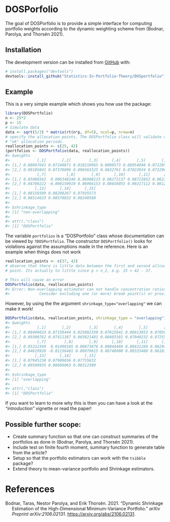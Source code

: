 
<!-- README.md is generated from README.Rmd. Please edit that file -->

# DOSPorfolio

<!-- badges: start -->
<!-- badges: end -->

The goal of DOSPorfolio is to provide a simple interface for computing
portfolio weights according to the dynamic weighting scheme from
(Bodnar, Parolya, and Thorsén 2021).

## Installation

The development version can be installed from
[GitHub](https://github.com/) with:

``` r
# install.packages("devtools")
devtools::install_github("Statistics-In-Portfolio-Theory/DOSportfolio")
```

## Example

This is a very simple example which shows you how use the package:

``` r
library(DOSPortfolio)
n <- 25*2
p <- 15
# Simulate data
data <- sqrt(5/3) * matrix(rt(n*p, df=5), ncol=p, nrow=n)
# specify the allocation points. The DOSPortfolio class will validate what is 
# "ok" allocation periods.
reallocation_points <- c(25, 42)
(portfolios <- DOSPortfolio(data, reallocation_points))
#> $weights
#>            [,1]       [,2]        [,3]      [,4]       [,5]       [,6]
#> [1,] 0.08697641 0.07240871 0.018210965 0.0800573 0.06954698 0.07120553
#> [2,] 0.09185841 0.07378896 0.006563325 0.0832761 0.07023934 0.07229657
#>            [,7]         [,8]       [,9]      [,10]      [,11]      [,12]
#> [1,] 0.05088562  0.006348246 0.06908115 0.08272137 0.08722852 0.06232573
#> [2,] 0.04709222 -0.008150919 0.06966153 0.08658055 0.09217112 0.06128227
#>           [,13]      [,14]      [,15]
#> [1,] 0.08156509 0.08208267 0.07935573
#> [2,] 0.08514633 0.08578832 0.08240588
#> 
#> $shrinkage_type
#> [1] "non-overlapping"
#> 
#> attr(,"class")
#> [1] "DOSPortfolio"
```

The variable `portfolios` is a “DOSPortfolio” class whose documentation
can be viewed by `?DOSPortfolio`. The constructor `DOSPortfolio()` looks
for violations against the assumptions made in the reference. Here is an
example when things does not work

``` r
reallocation_points <- c(37, 42)
# observe that there is little data between the first and second allcoation 
# point. Its actually to little since p > n_2, e.g. 15 > 42 - 37. 

# This will cause an error
DOSPortfolio(data, reallocation_points)
#> Error: Non-overlapping estimator can not handle concentration ratios above one.
#>             Consider excluding one (or more) break point(s) or provide more data.
```

However, by using the the argument `shrinkage_type="overlapping"` we can
make it work!

``` r
DOSPortfolio(data, reallocation_points, shrinkage_type = "overlapping")
#> $weights
#>            [,1]       [,2]        [,3]       [,4]       [,5]       [,6]
#> [1,] 0.08409633 0.07159444 0.025082350 0.07815841 0.06913853 0.07056188
#> [2,] 0.09300762 0.07411387 0.003821481 0.08403381 0.07040232 0.07255340
#>            [,7]        [,8]       [,9]      [,10]      [,11]      [,12]
#> [1,] 0.05312349  0.01490185 0.06873876 0.08044469 0.08431269 0.06294131
#> [2,] 0.04619926 -0.01156401 0.06979815 0.08748900 0.09333460 0.06103664
#>           [,13]      [,14]      [,15]
#> [1,] 0.07945238 0.07989656 0.07755632
#> [2,] 0.08598935 0.08666063 0.08312389
#> 
#> $shrinkage_type
#> [1] "overlapping"
#> 
#> attr(,"class")
#> [1] "DOSPortfolio"
```

If you want to learn to more why this is then you can have a look at the
*“introduction”* vignette or read the paper!

## Possible further scope:

-   Create summary function so that one can construct summaries of the
    portfolios as done in (Bodnar, Parolya, and Thorsén 2021).
-   Include test on finite fourth moment, summary function to generate
    table from the article?
-   Setup so that the portfolio estimators can work with the `tsibble`
    package?
-   Extend theory to mean-variance portfolio and Shrinkage estimators.

# References

<div id="refs" class="references csl-bib-body hanging-indent">

<div id="ref-BODNAR21dynshrink" class="csl-entry">

Bodnar, Taras, Nestor Parolya, and Erik Thorsén. 2021. “Dynamic
Shrinkage Estimation of the High-Dimensional Minimum-Variance
Portfolio.” *arXiv Preprint arXiv:2106.02131*.
<https://arxiv.org/abs/2106.02131>.

</div>

</div>

